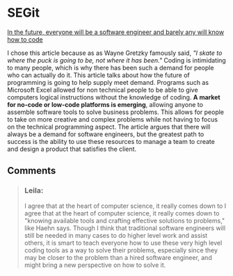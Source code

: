# SEGit

[In the future, everyone will be a software engineer and barely any will know how to code](https://qz.com/778380/the-future-is-software-engineers-who-cant-code/)

I chose this article because as as Wayne Gretzky famously said, *"I skate to where the puck is going to be, not where it has been."*
Coding is intimidating to many people, which is why there has been such a demand for people who can actually do it.  This article talks about how the future of programming is going to help supply meet demand.  Programs such as Microsoft Excel allowed for non technical people to be able to give computers logical instructions without the knowledge of coding.  **A market for no-code or low-code platforms is emerging**, allowing anyone to assemble software tools to solve business problems.  This allows for people to take on more creative and complex problems while not having to focus on the technical programming aspect. The article argues that there will always be a demand for software engineers, but the greatest path to success is the ability to use these resources to manage a team to create and design a product that satisfies the client.

## Comments 

> ### Leila:
> I agree that at the heart of computer science, it really comes down to 
>I agree that at the heart of computer science, it really comes down to "knowing available tools and crafting effective solutions to problems," like Haehn says. Though I think that traditional software engineers will still be needed in many cases to do higher level work and assist others, it is smart to teach everyone how to use these very high level coding tools as a way to solve their problems, especially since they may be closer to the problem than a hired software engineer, and might bring a new perspective on how to solve it. 